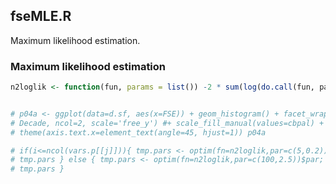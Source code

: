 


##
##
## fseMLE.R

Maximum likelihood estimation.




### Maximum likelihood estimation


```r
n2loglik <- function(fun, params = list()) -2 * sum(log(do.call(fun, params)))


# p04a <- ggplot(data=d.sf, aes(x=FSE)) + geom_histogram() + facet_wrap(~
# Decade, ncol=2, scale='free_y') #+ scale_fill_manual(values=cbpal) +
# theme(axis.text.x=element_text(angle=45, hjust=1)) p04a

# if(i<=ncol(vars.p[[j]])){ tmp.pars <- optim(fn=n2loglik,par=c(5,0.2))$par;
# tmp.pars } else { tmp.pars <- optim(fn=n2loglik,par=c(100,2.5))$par;
# tmp.pars }
```
